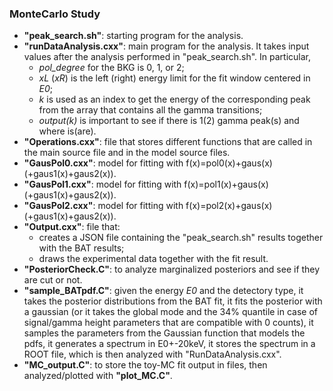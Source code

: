 ### MonteCarlo Study
* **"peak_search.sh"**: starting program for the analysis.
* **"runDataAnalysis.cxx"**: main program for the analysis. It takes input values after the analysis performed in "peak_search.sh". In particular,
  * _pol_degree_ for the BKG is 0, 1, or 2;
  * _xL_ (_xR_) is the left (right) energy limit for the fit window centered in _E0_;
  * _k_ is used as an index to get the energy of the corresponding peak from the array that contains all the gamma transitions;
  * _output(k)_ is important to see if there is 1(2) gamma peak(s) and where is(are).
* **"Operations.cxx"**: file that stores different functions that are called in the main source file and in the model source files.
* **"GausPol0.cxx"**: model for fitting with f(x)=pol0(x)+gaus(x) (+gaus1(x)+gaus2(x)).
* **"GausPol1.cxx"**: model for fitting with f(x)=pol1(x)+gaus(x) (+gaus1(x)+gaus2(x)).
* **"GausPol2.cxx"**: model for fitting with f(x)=pol2(x)+gaus(x) (+gaus1(x)+gaus2(x)).
* **"Output.cxx"**: file that:
  * creates a JSON file containing the "peak_search.sh" results together with the BAT results;
  * draws the experimental data together with the fit result.
* **"PosteriorCheck.C"**: to analyze marginalized posteriors and see if they are cut or not.
* **"sample_BATpdf.C"**: given the energy _E0_ and the detectory type, it takes the posterior distributions from the BAT fit, it fits the posterior with a gaussian (or it takes the global mode and the 34% quantile in case of signal/gamma height parameters that are compatible with 0 counts), it samples the parameters from the Gaussian function that models the pdfs, it generates a spectrum in E0+-20keV, it stores the spectrum in a ROOT file, which is then analyzed with "RunDataAnalysis.cxx". 
* **"MC_output.C"**: to store the toy-MC fit output in files, then analyzed/plotted with **"plot_MC.C"**.
